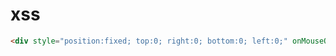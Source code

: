 # xss

```html
<div style="position:fixed; top:0; right:0; bottom:0; left:0;" onMouseOver="console.log(1)"></div>
```
